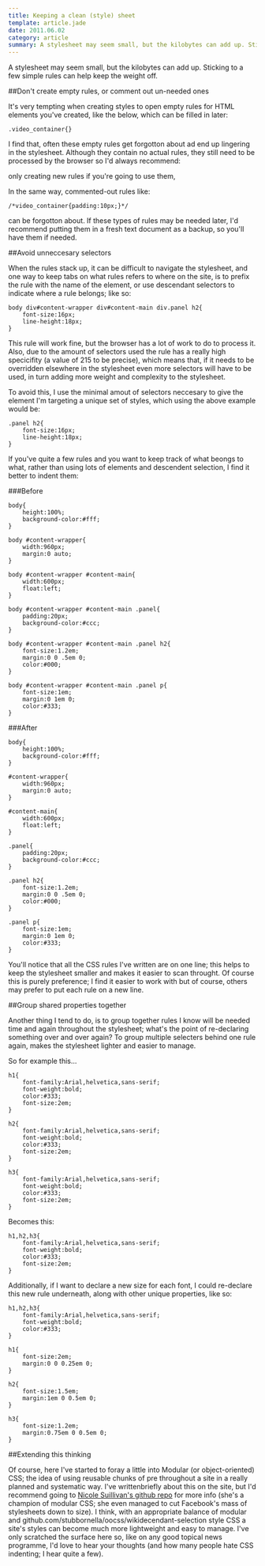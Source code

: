 ```yaml
---
title: Keeping a clean (style) sheet
template: article.jade
date: 2011.06.02
category: article
summary: A stylesheet may seem small, but the kilobytes can add up. Sticking to a few simple rules can help keep the weight off
---
```


A stylesheet may seem small, but the kilobytes can add up. Sticking to a few simple rules can help keep the weight off.

##Don't create empty rules, or comment out un-needed ones

It's very tempting when creating styles to open empty rules for HTML elements you've created, like the below, which can be filled in later:

	.video_container{}

I find that, often these empty rules get forgotton about ad end up lingering in the stylesheet. Although they contain no actual rules, they still need to be processed by the browser so I'd always recommend:

only creating new rules if you're going to use them,

In the same way, commented-out rules like:

	/*video_container{padding:10px;}*/

can be forgotton about. If these types of rules may be needed later, I'd recommend putting them in a fresh text document as a backup, so you'll have them if needed.

##Avoid unneccesary selectors

When the rules stack up, it can be difficult to navigate the stylesheet, and one way to keep tabs on what rules refers to where on the site, is to prefix the rule with the name of the element, or use descendant selectors to indicate where a rule belongs; like so:

	body div#content-wrapper div#content-main div.panel h2{
		font-size:16px;
		line-height:18px;
	}

This rule will work fine, but the browser has a lot of work to do to process it. Also, due to the amount of selectors used the rule has a really high specicifity (a value of 215 to be precise), which means that, if it needs to be overridden elsewhere in the stylesheet even more selectors will have to be used, in turn adding more weight and complexity to the stylesheet.

To avoid this, I use the minimal amout of selectors neccesary to give the element I'm targeting a unique set of styles, which using the above example would be:

	.panel h2{
		font-size:16px;
		line-height:18px;
	}

If you've quite a few rules and you want to keep track of what beongs to what, rather than using lots of elements and descendent selection, I find it better to indent them:

###Before

	body{
		height:100%;
		background-color:#fff;
	}

	body #content-wrapper{
		width:960px;
		margin:0 auto;
	}

	body #content-wrapper #content-main{
		width:600px;
		float:left;
	}

	body #content-wrapper #content-main .panel{
		padding:20px;
		background-color:#ccc;
	}

	body #content-wrapper #content-main .panel h2{
		font-size:1.2em;
		margin:0 0 .5em 0;
		color:#000;
	}

	body #content-wrapper #content-main .panel p{
		font-size:1em;
		margin:0 1em 0;
		color:#333;
	}

###After

	body{
		height:100%;
		background-color:#fff;
	}

	#content-wrapper{
		width:960px;
		margin:0 auto;
	}

	#content-main{
		width:600px;
		float:left;
	}

	.panel{
		padding:20px;
		background-color:#ccc;
	}

	.panel h2{
		font-size:1.2em;
		margin:0 0 .5em 0;
		color:#000;
	}

	.panel p{
		font-size:1em;
		margin:0 1em 0;
		color:#333;
	}

You'll notice that all the CSS rules I've written are on one line; this helps to keep the stylesheet smaller and makes it easier to scan throught. Of course this is purely preference; I find it easier to work with but of course, others may prefer to put each rule on a new line.

##Group shared properties together

Another thing I tend to do, is to group together rules I know will be needed time and again throughout the stylesheet; what's the point of re-declaring something over and over again? To group multiple selecters behind one rule again, makes the stylesheet lighter and easier to manage.

So for example this...

	h1{
		font-family:Arial,helvetica,sans-serif;
		font-weight:bold;
		color:#333;
		font-size:2em;
	}

	h2{
		font-family:Arial,helvetica,sans-serif;
		font-weight:bold;
		color:#333;
		font-size:2em;
	}

	h3{
		font-family:Arial,helvetica,sans-serif;
		font-weight:bold;
		color:#333;
		font-size:2em;
	}

Becomes this:

	h1,h2,h3{
		font-family:Arial,helvetica,sans-serif;
		font-weight:bold;
		color:#333;
		font-size:2em;
	}

Additionally, if I want to declare a new size for each font, I could re-declare this new rule underneath, along with other unique properties, like so:

	h1,h2,h3{
		font-family:Arial,helvetica,sans-serif;
		font-weight:bold;
		color:#333;
	}

	h1{
		font-size:2em;
		margin:0 0 0.25em 0;
	}

	h2{
		font-size:1.5em;
		margin:1em 0 0.5em 0;
	}

	h3{
		font-size:1.2em;
		margin:0.75em 0 0.5em 0;
	}

##Extending this thinking

Of course, here I've started to foray a little into Modular (or object-oriented) CSS; the idea of using reusable chunks of pre throughout a site in a really planned and systematic way. I've writtenbriefly about this on the site, but I'd recommend going to [Nicole Suillivan's github repo]("github.com/stubbornella/oocss/wiki") for more info (she's a champion of modular CSS; she even managed to cut Facebook's mass of stylesheets down to size). I think, with an appropriate balance of modular and github.com/stubbornella/oocss/wikidecendant-selection style CSS a site's styles can become much more lightweight and easy to manage. I've only scratched the surface here so, like on any good topical news programme, I'd love to hear your thoughts (and how many people hate CSS indenting; I hear quite a few).
